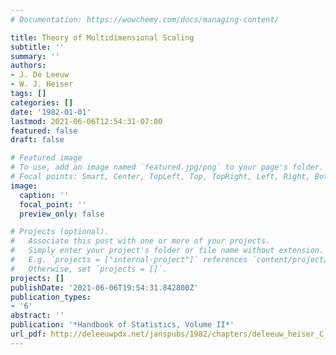```yaml
---
# Documentation: https://wowchemy.com/docs/managing-content/

title: Theory of Multidimensional Scaling
subtitle: ''
summary: ''
authors:
- J. De Leeuw
- W. J. Heiser
tags: []
categories: []
date: '1982-01-01'
lastmod: 2021-06-06T12:54:31-07:00
featured: false
draft: false

# Featured image
# To use, add an image named `featured.jpg/png` to your page's folder.
# Focal points: Smart, Center, TopLeft, Top, TopRight, Left, Right, BottomLeft, Bottom, BottomRight.
image:
  caption: ''
  focal_point: ''
  preview_only: false

# Projects (optional).
#   Associate this post with one or more of your projects.
#   Simply enter your project's folder or file name without extension.
#   E.g. `projects = ["internal-project"]` references `content/project/deep-learning/index.md`.
#   Otherwise, set `projects = []`.
projects: []
publishDate: '2021-06-06T19:54:31.842800Z'
publication_types:
- '6'
abstract: ''
publication: '*Handbook of Statistics, Volume II*'
url_pdf: http://deleeuwpdx.net/janspubs/1982/chapters/deleeuw_heiser_C_82.pdf
---
```

